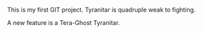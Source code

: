 This is my first GIT project.
Tyranitar is quadruple weak to fighting.

A new feature is a Tera-Ghost Tyranitar.
